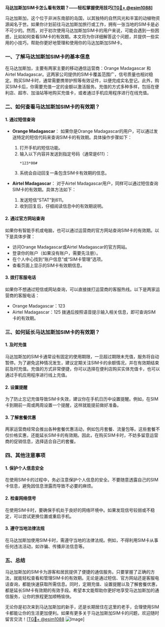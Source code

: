 **马达加斯加SIM卡怎么看有效期？——轻松掌握使用技巧[[TG💪+ @esim1088](https://t.me/s/esim1088)]**

马达加斯加，这个位于非洲东南部的岛国，以其独特的自然风光和丰富的动植物资源闻名于世。如果你计划前往马达加斯加旅行或工作，拥有一张当地的SIM卡是必不可少的。然而，对于初次使用马达加斯加SIM卡的用户来说，可能会遇到一些困惑，比如如何查看SIM卡的有效期。本文将为你详细解答这个问题，并提供一些实用的小技巧，帮助你更好地管理和使用你的马达加斯加SIM卡。

### 一、了解马达加斯加SIM卡的基本信息

在马达加斯加，主要有两家主要的移动通信运营商：Orange Madagascar 和 Airtel Madagascar。这两家公司提供的SIM卡覆盖范围广，信号质量也相对稳定。购买SIM卡时，通常需要携带护照等有效证件，以便完成实名登记。此外，购买SIM卡后，你需要充值一定的金额以激活服务。充值的方式多种多样，包括在便利店、超市、加油站等地购买充值卡，或者通过手机应用程序进行在线充值。

### 二、如何查看马达加斯加SIM卡的有效期？

#### 1. **通过短信查询**
   - **Orange Madagascar**：
     如果你是Orange Madagascar的用户，可以通过发送特定的短信代码来查询SIM卡的有效期。具体操作步骤如下：
       1. 打开手机的短信功能。
       2. 输入以下内容并发送到指定号码（通常是611）：
          ```
          *123*00#
          ```
       3. 系统会自动回复一条包含SIM卡有效期的信息。

   - **Airtel Madagascar**：
     对于Airtel Madagascar用户，同样可以通过短信查询SIM卡的有效期。具体方法如下：
       1. 发送短信“STAT”到611。
       2. 收到回复后，仔细阅读信息中的有效期说明。

#### 2. **通过官方网站查询**
   如果你有智能手机或电脑，也可以通过运营商的官方网站查询SIM卡的有效期。以下是具体步骤：
   - 访问Orange Madagascar或Airtel Madagascar的官方网站。
   - 登录你的账户（如果没有账户，需要先注册）。
   - 在个人中心找到“账户信息”或“SIM卡管理”选项。
   - 查看页面上显示的SIM卡有效期信息。

#### 3. **拨打客服电话**
   如果你不想通过短信或网站查询，可以直接拨打运营商的客服热线。以下是两家运营商的客服电话：
   - Orange Madagascar：123
   - Airtel Madagascar：125
   拨通后按照语音提示输入相关信息，即可查询SIM卡的有效期。

### 三、如何延长马达加斯加SIM卡的有效期？

#### 1. **及时充值**
   马达加斯加的SIM卡通常设有固定的使用期限，一旦超过期限未充值，服务将自动暂停。为了避免这种情况发生，建议定期关注SIM卡的余额情况，并在有效期结束前及时充值。充值的方式非常便捷，你可以选择在便利店购买实体充值卡，也可以通过手机应用程序进行线上充值。

#### 2. **设置提醒**
   为了防止忘记充值导致SIM卡失效，建议你在手机日历中设置提醒。例如，在SIM卡到期前一周或两周设置一个提醒，这样就能提前做好准备。

#### 3. **了解套餐优惠**
   两家运营商经常会推出各种套餐优惠活动，例如包月套餐、流量包等。这些套餐不仅价格实惠，还能延长SIM卡的有效期。因此，在购买SIM卡时，不妨多留意运营商的促销信息，选择适合自己的套餐。

### 四、其他注意事项

#### 1. **保护个人信息安全**
   在使用SIM卡的过程中，务必注意保护个人信息的安全。不要随意透露自己的SIM卡信息，避免因信息泄露而导致不必要的麻烦。

#### 2. **检查网络信号**
   在使用SIM卡时，要确保手机处于良好的网络环境中。如果发现信号较弱或不稳定，可以尝试更换位置或重启手机。

#### 3. **遵守当地法律法规**
   在马达加斯加使用SIM卡时，需遵守当地的法律法规。例如，不得利用SIM卡从事任何违法活动，如诈骗、传播非法信息等。

### 五、总结

马达加斯加的SIM卡为游客和居民提供了便捷的通信服务。只要掌握了正确的方法，就能轻松查看和管理SIM卡的有效期。无论是通过短信、官方网站还是客服电话查询，都能快速获取所需信息。同时，定期充值、设置提醒以及了解套餐优惠，都是延长SIM卡有效期的有效手段。希望本文能帮助你更好地享受马达加斯加的通信服务，让你的旅程更加顺畅愉快。

无论你是初次来到马达加斯加的新手，还是长期居住在这里的老手，合理使用SIM卡都能让你的生活更加便利。如果有更多关于马达加斯加SIM卡的问题，欢迎随时留言交流！[[TG💪+ @esim1088](https://t.me/s/esim1088) ![Image](https://i.postimg.cc/4NQfJmqS/Snipaste-2025-05-13-00-14-12.png)]